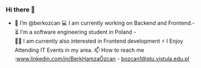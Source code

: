 ### Hi there 👋



 - 👋  I’m @berkozcan
    💻 I am currently working on Backend and Frontend.-  
    ⏳ I'm a software engineering student in Poland -      
    👨‍💻 I am currently also interested in Frontend development
    ⚡ I Enjoy Attending IT Events in my area.
    📫 How to reach me :www.linkedin.com/in/BerkHamzaÖzcan - bozcan1@stu.vistula.edu.pl

<!--
**berkozcan/berkozcan** is a ✨ _special_ ✨ repository because its `README.md` (this file) appears on your GitHub profile.

Here are some ideas to get you started:

- 🔭 I’m currently working on ...
- 🌱 I’m currently learning ...
- 👯 I’m looking to collaborate on ...
- 🤔 I’m looking for help with ...
- 💬 Ask me about ...
- 📫 How to reach me: ...
- 😄 Pronouns: ...
- ⚡ Fun fact: ...
-->
